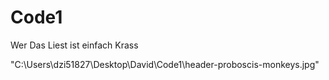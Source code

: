 # Code1

Wer Das Liest ist einfach Krass

"C:\Users\dzi51827\Desktop\David\Code1\header-proboscis-monkeys.jpg"